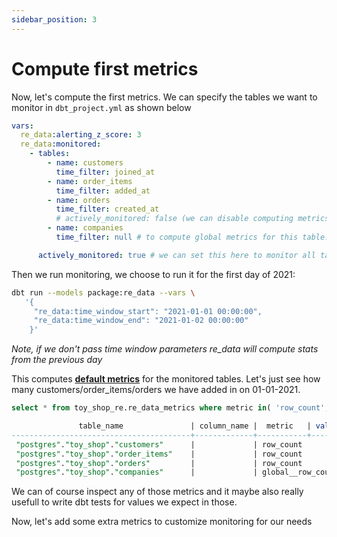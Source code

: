 ```yaml
---
sidebar_position: 3
---
```


# Compute first metrics

Now, let's compute the first metrics. We can specify the tables we want to monitor in `dbt_project.yml` as shown below

```yaml title="monitored tables"
vars:
  re_data:alerting_z_score: 3
  re_data:monitored:
    - tables:
        - name: customers
          time_filter: joined_at
        - name: order_items
          time_filter: added_at
        - name: orders
          time_filter: created_at
          # actively_monitored: false (we can disable computing metrics for specific table)
        - name: companies
          time_filter: null # to compute global metrics for this table. (no time window would be used)

      actively_monitored: true # we can set this here to monitor all tables listed, removing the need to specify actively_monitored per table
```

Then we run monitoring, we choose to run it for the first day of 2021:

```bash
dbt run --models package:re_data --vars \
   '{
     "re_data:time_window_start": "2021-01-01 00:00:00",
     "re_data:time_window_end": "2021-01-02 00:00:00"
    }'
```

*Note, if we don't pass time window parameters re_data will compute stats from the previous day*

This computes **[default metrics](/docs/reference/data_monitoring/metrics#default-metrics)** for the monitored tables. Let's just see how many customers/order_items/orders we have added in on 01-01-2021.



```sql title="Viewing computed metrics"
select * from toy_shop_re.re_data_metrics where metric in( 'row_count', 'global__row_count');

               table_name               | column_name |  metric   | value |  time_window_start  |   time_window_end
----------------------------------------+-------------+-----------+-------+---------------------+---------------------
 "postgres"."toy_shop"."customers"      |             | row_count         |    15 | 2021-01-01 00:00:00 | 2021-01-02 00:00:00
 "postgres"."toy_shop"."order_items"    |             | row_count         |    48 | 2021-01-01 00:00:00 | 2021-01-02 00:00:00
 "postgres"."toy_shop"."orders"         |             | row_count         |    20 | 2021-01-01 00:00:00 | 2021-01-02 00:00:00
 "postgres"."toy_shop"."companies"      |             | global__row_count |    8  | 2021-01-01 00:00:00 | 2021-01-02 00:00:00
```

We can of course inspect any of those metrics and it maybe also really usefull to write dbt tests for values we expect in those.

Now, let's add some extra metrics to customize monitoring for our needs

